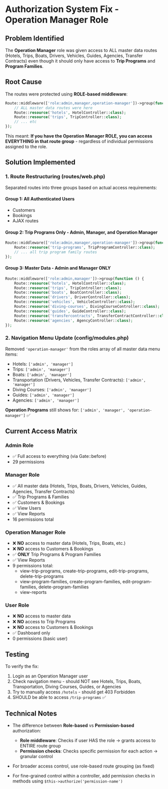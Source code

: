 # Authorization System Fix - Operation Manager Role

## Problem Identified
The **Operation Manager** role was given access to ALL master data routes (Hotels, Trips, Boats, Drivers, Vehicles, Guides, Agencies, Transfer Contracts) even though it should only have access to **Trip Programs** and **Program Families**.

## Root Cause
The routes were protected using **ROLE-based middleware**:
```php
Route::middleware(['role:admin,manager,operation-manager'])->group(function () {
    // ALL master data routes were here
    Route::resource('hotels', HotelController::class);
    Route::resource('trips', TripController::class);
    // ... etc
});
```

This meant: **If you have the Operation Manager ROLE, you can access EVERYTHING in that route group** - regardless of individual permissions assigned to the role.

## Solution Implemented

### 1. Route Restructuring (routes/web.php)
Separated routes into three groups based on actual access requirements:

#### Group 1: All Authenticated Users
- Customers
- Bookings
- AJAX routes

#### Group 2: Trip Programs Only - Admin, Manager, and Operation Manager
```php
Route::middleware(['role:admin,manager,operation-manager'])->group(function () {
    Route::resource('trip-programs', TripProgramController::class);
    // ... all trip program family routes
});
```

#### Group 3: Master Data - Admin and Manager ONLY
```php
Route::middleware(['role:admin,manager'])->group(function () {
    Route::resource('hotels', HotelController::class);
    Route::resource('trips', TripController::class);
    Route::resource('boats', BoatController::class);
    Route::resource('drivers', DriverController::class);
    Route::resource('vehicles', VehicleController::class);
    Route::resource('diving-courses', DivingCourseController::class);
    Route::resource('guides', GuideController::class);
    Route::resource('transfercontracts', TransferContractController::class);
    Route::resource('agencies', AgencyController::class);
});
```

### 2. Navigation Menu Update (config/modules.php)
Removed `'operation-manager'` from the roles array of all master data menu items:
- Hotels: `['admin', 'manager']`
- Trips: `['admin', 'manager']`
- Boats: `['admin', 'manager']`
- Transportation (Drivers, Vehicles, Transfer Contracts): `['admin', 'manager']`
- Diving Courses: `['admin', 'manager']`
- Guides: `['admin', 'manager']`
- Agencies: `['admin', 'manager']`

**Operation Programs** still shows for: `['admin', 'manager', 'operation-manager']` ✅

## Current Access Matrix

### Admin Role
- ✅ Full access to everything (via Gate::before)
- 29 permissions

### Manager Role
- ✅ All master data (Hotels, Trips, Boats, Drivers, Vehicles, Guides, Agencies, Transfer Contracts)
- ✅ Trip Programs & Families
- ✅ Customers & Bookings
- ✅ View Users
- ✅ View Reports
- 16 permissions total

### Operation Manager Role
- ❌ **NO** access to master data (Hotels, Trips, Boats, etc.)
- ❌ **NO** access to Customers & Bookings
- ✅ **ONLY** Trip Programs & Program Families
- ✅ View Reports
- 9 permissions total:
  - view-trip-programs, create-trip-programs, edit-trip-programs, delete-trip-programs
  - view-program-families, create-program-families, edit-program-families, delete-program-families
  - view-reports

### User Role
- ❌ **NO** access to master data
- ❌ **NO** access to Trip Programs
- ❌ **NO** access to Customers & Bookings
- ✅ Dashboard only
- 0 permissions (basic user)

## Testing
To verify the fix:
1. Login as an Operation Manager user
2. Check navigation menu - should NOT see Hotels, Trips, Boats, Transportation, Diving Courses, Guides, or Agencies
3. Try to manually access `/hotels` - should get 403 Forbidden
4. SHOULD be able to access `/trip-programs` ✅

## Technical Notes
- The difference between **Role-based** vs **Permission-based** authorization:
  - **Role middleware**: Checks if user HAS the role → grants access to ENTIRE route group
  - **Permission checks**: Checks specific permission for each action → granular control
  
- For broader access control, use role-based route grouping (as fixed)
- For fine-grained control within a controller, add permission checks in methods using `$this->authorize('permission-name')`
